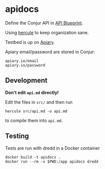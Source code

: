 # apidocs

Define the Conjur API in [API Blueprint](https://github.com/apiaryio/api-blueprint).

Using [hercule](https://github.com/jamesramsay/hercule) to keep organization sane.

Testbed is up on [Apiary](http://docs.conjur.apiary.io/).

Apiary email/password are stored in Conjur:

```
apiary.io/email
apiary.io/password
```

## Development

**Don't edit `api.md` directly!**

Edit the files in `src/` and then run

```
hercule src/api.md -o api.md
```

to compile them into `api.md`.

## Testing

Tests are run with dredd in a Docker container

```
docker build -t apidocs .
docker run --rm -v $PWD:/app apidocs dredd
```